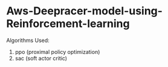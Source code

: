 # Aws-Deepracer-model-using-Reinforcement-learning

Algorithms Used:

1. ppo (proximal policy optimization)
2. sac (soft actor critic)
